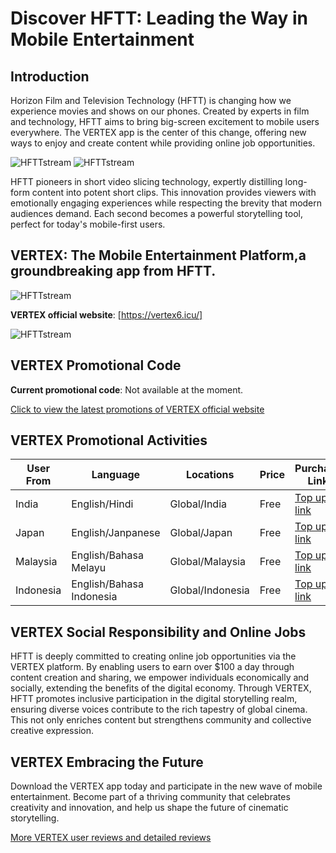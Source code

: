 # Discover HFTT: Leading the Way in Mobile Entertainment

## Introduction

Horizon Film and Television Technology (HFTT) is changing how we experience movies and shows on our phones. Created by experts in film and technology, HFTT aims to bring big-screen excitement to mobile users everywhere. The VERTEX app is the center of this change, offering new ways to enjoy and create content while providing online job opportunities.

![HFTTstream](https://github.com/HFTTstream/VERTEX/blob/main/HFTTweb1.png)
![HFTTstream](https://github.com/HFTTstream/VERTEX/blob/main/HFTTweb2.png)


HFTT pioneers in short video slicing technology, expertly distilling long-form content into potent short clips. This innovation provides viewers with emotionally engaging experiences while respecting the brevity that modern audiences demand. Each second becomes a powerful storytelling tool, perfect for today's mobile-first users.

## VERTEX: The Mobile Entertainment Platform,a groundbreaking app from HFTT.

![HFTTstream](https://github.com/HFTTstream/VERTEX/blob/main/channellogo2.jpg)


**VERTEX official website**: [https://vertex6.icu/]

![HFTTstream](https://github.com/HFTTstream/VERTEX/blob/main/vertexsetting.jpg)


## VERTEX Promotional Code

**Current promotional code**: Not available at the moment.

[Click to view the latest promotions of VERTEX official website](https://vertex6.icu/)

## VERTEX Promotional Activities

| User From       | Language                      | Locations           | Price            | Purchase Link                          |
|-----------------|-------------------------------|---------------------|------------------|----------------------------------------|
| India         | English/Hindi                      | Global/India        | Free             | [Top up link](https://vertex6.icu/)    |
| Japan         | English/Janpanese                       | Global/Japan        | Free             | [Top up link](https://vertex6.icu/)    |
| Malaysia         | English/Bahasa Melayu                       | Global/Malaysia        | Free             | [Top up link](https://vertex6.icu/)    |
| Indonesia         | English/Bahasa Indonesia                       | Global/Indonesia        | Free             | [Top up link](https://vertex6.icu/)    |


## VERTEX Social Responsibility and Online Jobs

HFTT is deeply committed to creating online job opportunities via the VERTEX platform. By enabling users to earn over $100 a day through content creation and sharing, we empower individuals economically and socially, extending the benefits of the digital economy.
Through VERTEX, HFTT promotes inclusive participation in the digital storytelling realm, ensuring diverse voices contribute to the rich tapestry of global cinema. This not only enriches content but strengthens community and collective creative expression.

## VERTEX Embracing the Future

Download the VERTEX app today and participate in the new wave of mobile entertainment. Become part of a thriving community that celebrates creativity and innovation, and help us shape the future of cinematic storytelling.

[More VERTEX user reviews and detailed reviews](https://vertex6.icu/)
